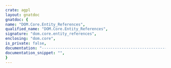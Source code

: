```yaml
---
crate: agpl
layout: gnatdoc
gnatdoc: {
name: "DOM.Core.Entity_References",
qualified_name: "DOM.Core.Entity_References",
signature: "dom.core.entity_references",
enclosing: "dom.core",
is_private: false,
documentation: "---------------------------------------------------------------------\n                XML/Ada - An XML suite for Ada95                   --\n                                                                   --\n                       Copyright (C) 2001-2002                     --\n                            ACT-Europe                             --\n                                                                   --\n This library is free software; you can redistribute it and/or     --\n modify it under the terms of the GNU General Public               --\n License as published by the Free Software Foundation; either      --\n version 2 of the License, or (at your option) any later version.  --\n                                                                   --\n This library is distributed in the hope that it will be useful,   --\n but WITHOUT ANY WARRANTY; without even the implied warranty of    --\n MERCHANTABILITY or FITNESS FOR A PARTICULAR PURPOSE.  See the GNU --\n General Public License for more details.                          --\n                                                                   --\n You should have received a copy of the GNU General Public         --\n License along with this library; if not, write to the             --\n Free Software Foundation, Inc., 59 Temple Place - Suite 330,      --\n Boston, MA 02111-1307, USA.                                       --\n                                                                   --\n As a special exception, if other files instantiate generics from  --\n this unit, or you link this unit with other files to produce an   --\n executable, this  unit  does not  by itself cause  the resulting  --\n executable to be covered by the GNU General Public License. This  --\n exception does not however invalidate any other reasons why the   --\n executable file  might be covered by the  GNU Public License.     --\n---------------------------------------------------------------------",
documentation_snippet: "",
}
---
```

